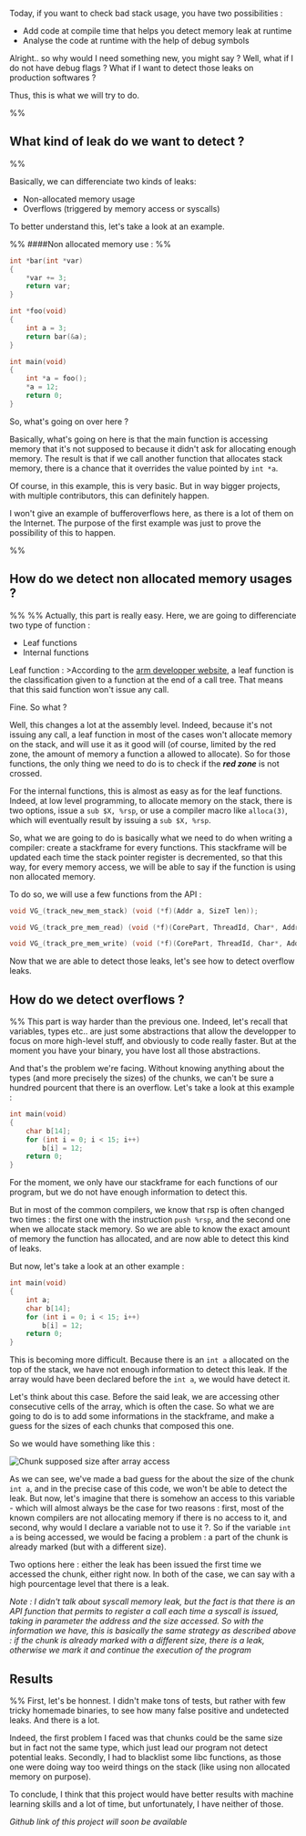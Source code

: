 Today, if you want to check bad stack usage, you have two possibilities :

* Add code at compile time that helps you detect memory leak at runtime
* Analyse the code at runtime with the help of debug symbols

Alright.. so why would I need something new, you might say ? Well, what if I do not
have debug flags ? What if I want to detect those leaks on production softwares ?

Thus, this is what we will try to do.

%%
## What kind of leak do we want to detect ?

%%

Basically, we can differenciate two kinds of leaks:

* Non-allocated memory usage
* Overflows (triggered by memory access or syscalls)

To better understand this, let's take a look at an example.

%%
####Non allocated memory use :
%%
```c
int *bar(int *var)
{
	*var += 3;
	return var;
}

int *foo(void)
{
	int a = 3;
	return bar(&a);
}

int main(void)
{
	int *a = foo();
	*a = 12;
	return 0;
}
```

So, what's going on over here ?

Basically, what's going on here is that the main function is accessing memory that it's not supposed to because it didn't ask for allocating enough memory. The result is that if we call another function that allocates stack memory, there is a chance that it overrides the value pointed by `int *a`.

Of course, in this example, this is very basic. But in way bigger projects, with multiple contributors, this can definitely happen.

I won't give an example of bufferoverflows here, as there is a lot of them on the Internet. The purpose of the first example was just to prove the possibility of this to happen.

%%

## How do we detect non allocated memory usages ?
%%
%%
Actually, this part is really easy. Here, we are going to differenciate two type of function :

* Leaf functions
* Internal functions

Leaf function
:	>According to the [arm developper website](http://infocenter.arm.com/help/index.jsp?topic=/com.arm.doc.faqs/ka13785.html), a leaf function is the classification given to a function at the end of a call tree. That means that this said function won't issue any call.

Fine. So what ?

Well, this changes a lot at the assembly level. Indeed, because it's not issuing any call, a leaf function in most of the cases won't allocate memory on the stack, and will use it as it good will (of course, limited by the red zone, the amount of memory a function a allowed to allocate). So for those functions, the only thing we need to do is to check if the ***red zone*** is not crossed.

For the internal functions, this is almost as easy as for the leaf functions. Indeed, at low level programming, to allocate memory on the stack, there is two options, issue a `sub $X, %rsp`, or use a compiler macro like `alloca(3)`, which will eventually result by issuing a `sub $X, %rsp`.

So, what we are going to do is basically what we need to do when writing a compiler: create a stackframe for every functions. This stackframe will be updated each time the stack pointer register is decremented, so that this way, for every memory access, we will be able to say if the function is using non allocated memory.

To do so, we will use a few functions from the API :

```c
void VG_(track_new_mem_stack) (void (*f)(Addr a, SizeT len));

void VG_(track_pre_mem_read) (void (*f)(CorePart, ThreadId, Char*, Addr, SizeT));

void VG_(track_pre_mem_write) (void (*f)(CorePart, ThreadId, Char*, Addr, SizeT));
```

Now that we are able to detect those leaks, let's see how to detect overflow leaks.

## How do we detect overflows ?
%%
This part is way harder than the previous one. Indeed, let's recall that variables, types etc.. are just some abstractions that allow the developper to focus on more high-level stuff, and obviously to code really faster. But at the moment you have your binary, you have lost all those abstractions.

And that's the problem we're facing. Without knowing anything about the types (and more precisely the sizes) of the chunks, we can't be sure a hundred pourcent that there is an overflow. Let's take a look at this example :

```c
int main(void)
{
	char b[14];
	for (int i = 0; i < 15; i++)
		b[i] = 12;
	return 0;
}
```

For the moment, we only have our stackframe for each functions of our program, but we do not have enough information to detect this.

But in most of the common compilers, we know that rsp is often changed two times : the first one with the instruction `push %rsp`, and the second one when we allocate stack memory. So we are able to know the exact amount of memory the function has allocated, and are now able to detect this kind of leaks.

But now, let's take a look at an other example :

```c
int main(void)
{
	int a;
	char b[14];
	for (int i = 0; i < 15; i++)
		b[i] = 12;
	return 0;
}
```

This is becoming more difficult. Because there is an `int a` allocated on the top of the stack, we have not enough information to detect this leak. If the array would have been declared before the `int a`, we would have detect it.

Let's think about this case. Before the said leak, we are accessing other consecutive cells of the array, which is often the case. So what we are going to do is to add some informations in the stackframe, and make a guess for the sizes of each chunks that composed this one.

So we would have something like this :

![Chunk supposed size after array access](/static/images/valgrind-memory.png)

As we can see, we've made a bad guess for the about the size of the chunk `int a`, and in the precise case of this code, we won't be able to detect the leak. But now, let's imagine that there is somehow an access to this variable - which will almost always be the case for two reasons : first, most of the known compilers are not allocating memory if there is no access to it, and second, why would I declare a variable not to use it ?. So if the variable `int a` is being accessed, we would be facing a problem : a part of the chunk is already marked (but with a different size).

Two options here : either the leak has been issued the first time we accessed the chunk, either right now. In both of the case, we can say with a high pourcentage level that there is a leak.

_Note : I didn't talk about syscall memory leak, but the fact is that there is an API function that permits to register a call each time a syscall is issued, taking in parameter the address and the size accessed. So with the information we have, this is basically the same strategy as described above : if the chunk is already marked with a different size, there is a leak, otherwise we mark it and continue the execution of the program_

## Results
%%
First, let's be honnest. I didn't make tons of tests, but rather with few tricky homemade binaries, to see how many false positive and undetected leaks. And there is a lot.

Indeed, the first problem I faced was that chunks could be the same size but in fact not the same type, which just lead our program not detect potential leaks. Secondly, I had to blacklist some libc functions, as those one were doing way too weird things on the stack (like using non allocated memory on purpose).

To conclude, I think that this project would have better results with machine learning skills and a lot of time, but unfortunately, I have neither of those.

_Github link of this project will soon be available_
